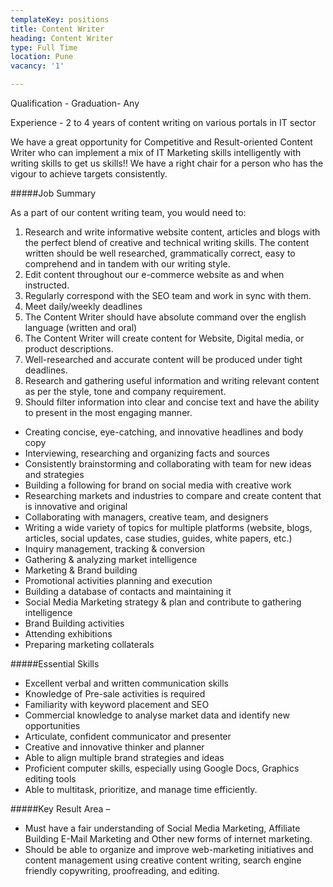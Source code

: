 ```yaml
---
templateKey: positions
title: Content Writer
heading: Content Writer
type: Full Time
location: Pune
vacancy: '1'

---
```


Qualification - Graduation- Any

Experience - 2 to 4 years of content writing on various portals in IT sector

We have a great opportunity for Competitive and Result-oriented Content Writer who can implement a mix of IT Marketing skills intelligently with writing skills to get us  skills!! We have a right chair for a person who has the vigour to achieve targets consistently.

#####Job Summary

As a part of our content writing team, you would need to:
1. Research and write informative website content, articles and blogs with the perfect blend of creative and technical writing skills. The content written should be well researched, grammatically correct, easy to comprehend and in tandem with our writing style.
2. Edit content throughout our e-commerce website as and when instructed.
3. Regularly correspond with the SEO team and work in sync with them.
4. Meet daily/weekly deadlines
5. The Content Writer should have absolute command over the english language (written and oral)
6. The Content Writer will create content for Website, Digital media, or product descriptions. 
7. Well-researched and accurate content will be produced under tight deadlines. 
8. Research and gathering useful information and writing relevant content as per the style, tone and company requirement. 
9. Should filter information into clear and concise text and have the ability to present in the most engaging manner.

 

* Creating concise, eye-catching, and innovative headlines and body copy
* Interviewing, researching and organizing facts and sources
* Consistently brainstorming and collaborating with team for new ideas and strategies
* Building a following for brand on social media with creative work
* Researching markets and industries to compare and create content that is innovative and original
* Collaborating with managers, creative team, and designers
* Writing a wide variety of topics for multiple platforms (website, blogs, articles, social updates, case studies, guides, white papers, etc.)
* Inquiry management, tracking & conversion
* Gathering & analyzing market intelligence
* Marketing & Brand building
* Promotional activities planning and execution 
* Building a database of contacts and maintaining it
* Social Media Marketing strategy & plan and contribute to gathering intelligence
* Brand Building activities
* Attending exhibitions
* Preparing marketing collaterals

#####Essential Skills

* Excellent verbal and written communication skills
* Knowledge of Pre-sale activities is required
* Familiarity with keyword placement and SEO
* Commercial knowledge to analyse market data and identify new opportunities
* Articulate, confident communicator and presenter
* Creative and innovative thinker and planner
* Able to align multiple brand strategies and ideas
* Proficient computer skills, especially using Google Docs, Graphics editing tools
* Able to multitask, prioritize, and manage time efficiently.


#####Key Result Area –
* Must have a fair understanding of Social Media Marketing, Affiliate Building E-Mail Marketing and Other new forms of internet marketing.
* Should be able to organize and improve web-marketing initiatives and content management using creative content writing, search engine friendly copywriting, proofreading, and editing.

